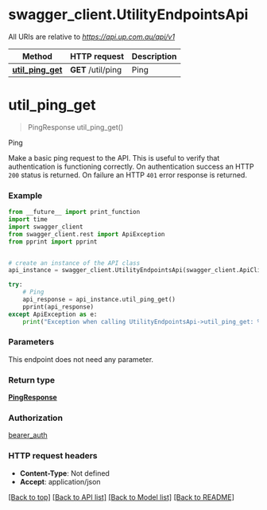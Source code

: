 # swagger_client.UtilityEndpointsApi

All URIs are relative to *https://api.up.com.au/api/v1*

Method | HTTP request | Description
------------- | ------------- | -------------
[**util_ping_get**](UtilityEndpointsApi.md#util_ping_get) | **GET** /util/ping | Ping

# **util_ping_get**
> PingResponse util_ping_get()

Ping

Make a basic ping request to the API. This is useful to verify that authentication is functioning correctly. On authentication success an HTTP `200` status is returned. On failure an HTTP `401` error response is returned. 

### Example
```python
from __future__ import print_function
import time
import swagger_client
from swagger_client.rest import ApiException
from pprint import pprint


# create an instance of the API class
api_instance = swagger_client.UtilityEndpointsApi(swagger_client.ApiClient(configuration))

try:
    # Ping
    api_response = api_instance.util_ping_get()
    pprint(api_response)
except ApiException as e:
    print("Exception when calling UtilityEndpointsApi->util_ping_get: %s\n" % e)
```

### Parameters
This endpoint does not need any parameter.

### Return type

[**PingResponse**](PingResponse.md)

### Authorization

[bearer_auth](../README.md#bearer_auth)

### HTTP request headers

 - **Content-Type**: Not defined
 - **Accept**: application/json

[[Back to top]](#) [[Back to API list]](../README.md#documentation-for-api-endpoints) [[Back to Model list]](../README.md#documentation-for-models) [[Back to README]](../README.md)

